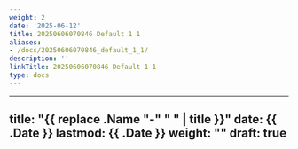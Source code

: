 ```yaml
---
weight: 2
date: '2025-06-12'
title: 20250606070846 Default 1 1
aliases:
- /docs/20250606070846_default_1_1/
description: ''
linkTitle: 20250606070846 Default 1 1
type: docs
---
```


---
title: "{{ replace .Name "-" " " | title }}"
date: {{ .Date }}
lastmod: {{ .Date }}
weight: ""
draft: true
---